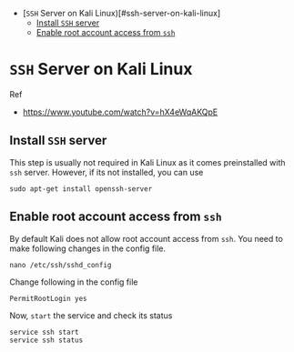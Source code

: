 * [`SSH` Server on Kali Linux)[#ssh-server-on-kali-linux]
  * [Install `SSH` server](#install-ssh-server)
  * [Enable root account access from `ssh`](#enable-root-account-access-from-ssh)

# `SSH` Server on Kali Linux
Ref
* <https://www.youtube.com/watch?v=hX4eWqAKQpE>

## Install `SSH` server
This step is usually not required in Kali Linux as it comes preinstalled with `ssh` server. However, if its not installed, you can use
```
sudo apt-get install openssh-server
```
## Enable root account access from `ssh`
By default Kali does not allow root account access from `ssh`. You need to make following changes in the config file.
```
nano /etc/ssh/sshd_config
```
Change following in the config file
```
PermitRootLogin yes
```
Now, `start` the service and check its status
```
service ssh start
service ssh status
```

